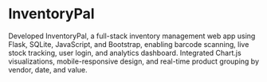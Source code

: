 # InventoryPal
Developed InventoryPal, a full-stack inventory management web app using Flask, SQLite, JavaScript, and Bootstrap, enabling barcode scanning, live stock tracking, user login, and analytics dashboard. Integrated Chart.js visualizations, mobile-responsive design, and real-time product grouping by vendor, date, and value.
